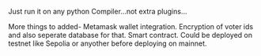 Just run it on any python Compiler...not extra plugins...

More things to added-
Metamask wallet integration.
Encryption of voter ids and also seperate database for that.
Smart contract.
Could be deployed on testnet like Sepolia or anyother before deploying on mainnet.

